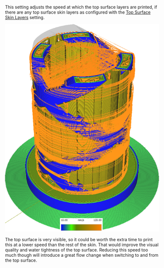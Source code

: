 This setting adjusts the speed at which the top surface layers are printed, if there are any top surface skin layers as configured with the [Top Surface Skin Layers](roofing_layer_count) setting.

![Various structures printed at different speeds](images/speed_difference.png)

The top surface is very visible, so it could be worth the extra time to print this at a lower speed than the rest of the skin. That would improve the visual quality and water tightness of the top surface. Reducing this speed too much though will introduce a great flow change when switching to and from the top surface.